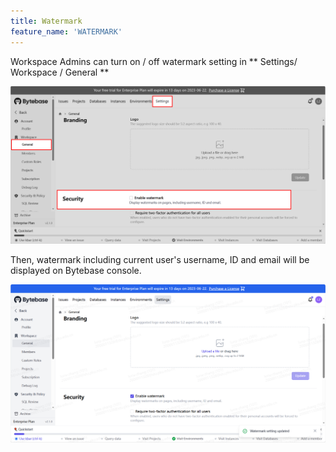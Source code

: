 ```yaml
---
title: Watermark
feature_name: 'WATERMARK'
---
```

Workspace Admins can turn on / off watermark setting in ** Settings/ Workspace / General **

![watermark-setting.webp](/content/docs/security/watermark/watermark-setting.webp)

Then, watermark including current user's username, ID and email will be displayed on Bytebase console.

![watermark-displaying.webp](/content/docs/security/watermark/watermark-displaying.webp)
